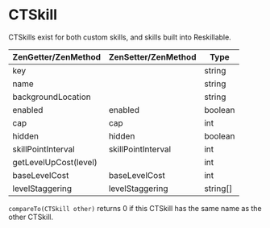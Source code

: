 # CTSkill

CTSkills exist for both custom skills, and skills built into Reskillable.

| ZenGetter/ZenMethod   | ZenSetter/ZenMethod | Type     |
|-----------------------|---------------------|----------|
| key                   |                     | string   |
| name                  |                     | string   |
| backgroundLocation    |                     | string   |
| enabled               | enabled             | boolean  |
| cap                   | cap                 | int      |
| hidden                | hidden              | boolean  |
| skillPointInterval    | skillPointInterval  | int      |
| getLevelUpCost(level) |                     | int      |
| baseLevelCost         | baseLevelCost       | int      |
| levelStaggering       | levelStaggering     | string[] |

`compareTo(CTSkill other)` returns 0 if this CTSkill has the same name as the other CTSkill. 